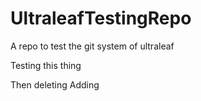# UltraleafTestingRepo
A repo to test the git system of ultraleaf

Testing this thing

Then deleting
Adding

